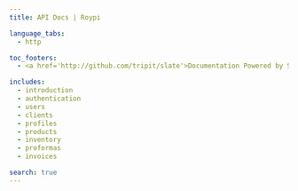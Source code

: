 ```yaml
---
title: API Docs | Roypi

language_tabs:
  - http

toc_footers:
  - <a href='http://github.com/tripit/slate'>Documentation Powered by Slate</a>

includes:
  - introduction
  - authentication
  - users
  - clients
  - profiles
  - products
  - inventory
  - proformas
  - invoices

search: true
---
```




